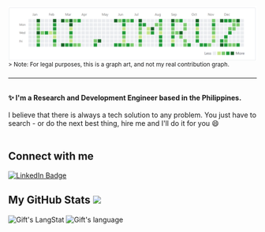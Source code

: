 <img align="right" alt="contr-art" src="/img/contri-art.png" />

<sup>> Note: For legal purposes, this is a graph art, and not my real contribution graph.</sup>

---
<br>
<strong>✨ I'm a Research and Development Engineer based in the Philippines. </strong>
<br><br>
I believe that there is always a tech solution to any problem. You just have to search - or do the next best thing, hire me and I'll do it for you 😄
<br>
<br>

<h2>Connect with me </h3>
    <p>
        <a href="https://linkedin.com/in/ruzellramirez"><img src="https://img.shields.io/badge/-Ruzell%20Ramirez%20-blue?style=plastic&amp;labelColor=blue&amp;logo=LinkedIn&amp;link=https://linkedin.com/in/ruzellramirez" alt="LinkedIn Badge"></a> 

 ##  My GitHub Stats <img src = "https://i.pinimg.com/originals/65/c4/f4/65c4f452571be1261e9c623f7da488ac.gif" width = 35px> 
 
 <div>
   <img align="center" src="https://github-readme-streak-stats.herokuapp.com/?user=ruzellramirez" alt="Gift's LangStat" />
  <img align="center" src="https://github-readme-stats.vercel.app/api/top-langs?username=ruzellramirez&langs_count=10&show_icons=true&locale=en&layout=compact&theme=light" alt="Gift's language" height="192px"  width="500px"/>
</div>
